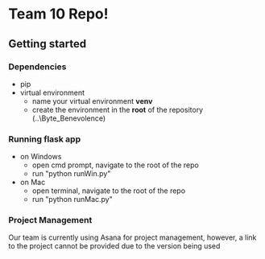 # Team 10 Repo!

## Getting started

### Dependencies
* pip
* virtual environment
  - name your virtual environment **venv**
  - create the environment in the **root** of the repository (..\Byte_Benevolence)

### Running flask app
* on Windows
  - open cmd prompt, navigate to the root of the repo
  - run "python runWin.py"
* on Mac
  - open terminal, navigate to the root of the repo
  - run "python runMac.py"

### Project Management
Our team is currently using Asana for project management, however, a link to the project cannot be provided due to the version being used
